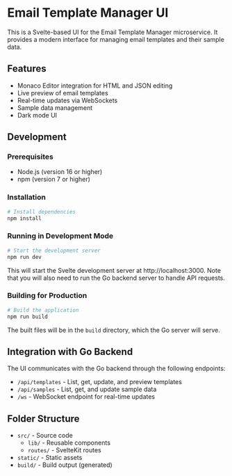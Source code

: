 # Email Template Manager UI

This is a Svelte-based UI for the Email Template Manager microservice. It provides a modern interface for managing email templates and their sample data.

## Features

- Monaco Editor integration for HTML and JSON editing
- Live preview of email templates
- Real-time updates via WebSockets
- Sample data management
- Dark mode UI

## Development

### Prerequisites

- Node.js (version 16 or higher)
- npm (version 7 or higher)

### Installation

```bash
# Install dependencies
npm install
```

### Running in Development Mode

```bash
# Start the development server
npm run dev
```

This will start the Svelte development server at http://localhost:3000. Note that you will also need to run the Go backend server to handle API requests.

### Building for Production

```bash
# Build the application
npm run build
```

The built files will be in the `build` directory, which the Go server will serve.

## Integration with Go Backend

The UI communicates with the Go backend through the following endpoints:

- `/api/templates` - List, get, update, and preview templates
- `/api/samples` - List, get, and update sample data
- `/ws` - WebSocket endpoint for real-time updates

## Folder Structure

- `src/` - Source code
  - `lib/` - Reusable components
  - `routes/` - SvelteKit routes
- `static/` - Static assets
- `build/` - Build output (generated)

